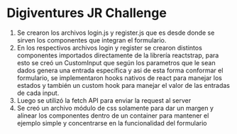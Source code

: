 # Digiventures JR Challenge
1. Se crearon los archivos login.js y register.js que es desde donde se sirven los componentes que integran el formulario.
2. En los respectivos archivos login y register se crearon distintos componentes importados directamente de la librería reactstrap, para esto se creó un CustomInput que según los parametros que le sean dados genera una entrada específica y asi de esta forma conformar el formulario, se implementaron hooks nativos de react para manejar los estados y también un custom hook para manejar el valor de las entradas de cada input.
3. Luego se utilizó la fetch API para enviar la request al server
4. Se creó un archivo módulo de css solamente para dar un margen y alinear los componentes dentro de un container para mantener el ejemplo simple y concentrarse en la funcionalidad del formulario
